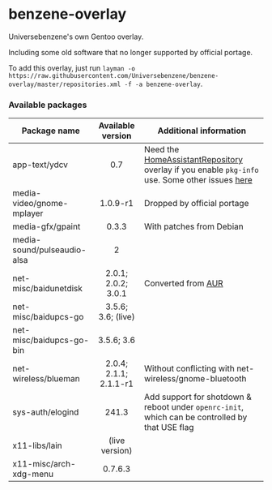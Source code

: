 # benzene-overlay
Universebenzene's own Gentoo overlay.

Including some old software that no longer supported by official portage.

To add this overlay, just run `layman -o https://raw.githubusercontent.com/Universebenzene/benzene-overlay/master/repositories.xml -f -a benzene-overlay`.

### Available packages

Package name | Available version | Additional information
------------ | :---------------: | ----------------------
app-text/ydcv               | 0.7            | Need the [HomeAssistantRepository](https://git.edevau.net/onkelbeh/HomeAssistantRepository) overlay if you enable `pkg-info` use. Some other issues [here](https://forums.gentoo.org/viewtopic-p-8352006.html)
media-video/gnome-mplayer   | 1.0.9-r1               | Dropped by official portage
media-gfx/gpaint            | 0.3.3                  | With patches from Debian
media-sound/pulseaudio-alsa | 2                      |
net-misc/baidunetdisk       | 2.0.1; 2.0.2; 3.0.1    | Converted from [AUR](https://aur.archlinux.org/packages/baidunetdisk-bin)
net-misc/baidupcs-go        | 3.5.6; 3.6; (live)     |
net-misc/baidupcs-go-bin    | 3.5.6; 3.6             |
net-wireless/blueman        | 2.0.4; 2.1.1; 2.1.1-r1 | Without conflicting with net-wireless/gnome-bluetooth
sys-auth/elogind            | 241.3                  | Add support for shotdown & reboot under `openrc-init`, which can be controlled by that USE flag
x11-libs/lain               | (live version)         |
x11-misc/arch-xdg-menu      | 0.7.6.3                |
